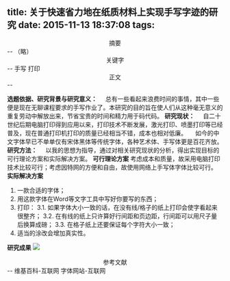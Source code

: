 title: 关于快速省力地在纸质材料上实现手写字迹的研究
date: 2015-11-13 18:37:08
tags:
---

<center>摘要</center>
--
（略）
<center>关键字</center>
--
手写 打印
<center>正文</center>
--

**选题依据、研究背景与研究意义：**
&nbsp;&nbsp;&nbsp;&nbsp;总有一些看起来浪费时间的事情，其中一些便是现在无聊课程要求的手写作业了。本研究的目的旨在使人们从这种毫无意义的重复劳动中解放出来，节省宝贵的时间和精力用于码代码。
**研究现状：**
&nbsp;&nbsp;&nbsp;&nbsp;自二十世纪后期电脑打印得到应用以来，打印技术不断发展，激光打印、喷墨打印等已经普及，现在普通打印机打印的质量已经相当不错，成本也相对低廉。
&nbsp;&nbsp;&nbsp;&nbsp;如今的中文字体早已不单单仅有宋体黑体等传统字体，各种艺术体、手写体更是百花齐放。
**研究方法：**
&nbsp;&nbsp;&nbsp;&nbsp;以我的思想为指导，通过对相关研究现状的分析，得出实现目标的可行理论方案和实际解决方案。
**可行理论方案**
考虑成本和质量，故采用电脑打印技术比较可行；考虑因特网的方便和自由，故使用网络上手写体字体比较可行。
**实际解决方案**
 1. 一款合适的字体；
 2. 用这款字体在Word等文字工具中写好你要写的东西；
 3. 打印： 
  3.1. 如果字体大小一致的话，在没有线/格子的纸上打印会使字看起来很整齐；
  3.2. 在有线的纸上只许算好行间距和页边距，行间距可以用尺子量后换算成磅；
  3.3. 在格子纸上还要保证每个字符大小一致；
 4. 适当的涂改会增加真实性。
 
**研究成果**
![](http://7u2p8s.com1.z0.glb.clouddn.com/blog/img/2015/11/0.jpg)
<center>参考文献</center>
--
维基百科-互联网
字体网站-互联网